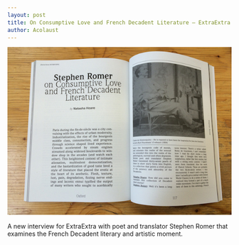 ```yaml
---
layout: post
title: On Consumptive Love and French Decadent Literature – ExtraExtra
author: Acolaust
---
```


![09-06](/assets/img/09-06.jpg)

A new interview for ExtraExtra with poet and translator Stephen Romer that examines the French Decadent literary and artistic moment.
